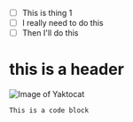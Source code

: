 - [ ] This is thing 1
- [ ] I really need to do this
- [ ] Then I'll do this

# this is a header

![Image of Yaktocat](https://octodex.github.com/images/yaktocat.png)


```
This is a code block
```
